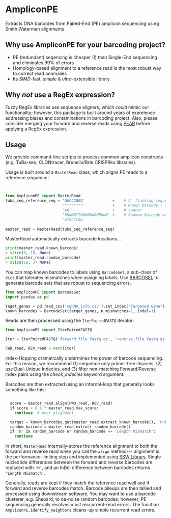 # AmpliconPE
Extracts DNA barcodes from Paired-End (PE) amplicon sequencing using Smith Waterman alignments

## Why use AmpliconPE for your barcoding project?

* PE (redundant) seqencing is cheaper (!) than Single-End sequencing and eliminates 99% of errors
* Homology-based alignment to a reference read is the most robust way to correct read anomalies 
* Its _SIMD_-fast, simple & _ultra_-extensible library.

## Why _not_ use a RegEx expression?

Fuzzy RegEx libraries use sequence aligners, which _could_ mimic our functionality; however,
this package is built around years of expreience addressing biases and contaminations in barcoding project. 
Also, please consider merging your forward and reverse reads using [PEAR][1] before applying a RegEx expression. 

## Usage

We provide command-line scripts to process common amplicon constructs (e.g. TuBa-seq, CLONtracer, Brunello/Brie CRISPRko libraries). 

Usage is built around a `MasterRead` class, which aligns PE reads to a reference sequence:

```python


from AmpliconPE import MasterRead
tuba_seq_reference_seq = 'GACCCGGA'            +    # 5' flanking sequence of double-barcode (8 nts is good)
                         '********'            +    # Known barcode - specified by '*'
                         'AA'                  +    # spacer
                         'NNNNNTTNNNNNAANNNNN' +    # Random Barcode w/ spacers - specified by 'N'
                         'ATGCCCAA'
                       
master_read = MasterRead(tuba_seq_reference_seq)
```
MasterRead automatically extracts barcode locations...
```python
print(master_read.known_barcode)
> slice(8, 16, None)
print(master_read.random_barcode)
> slice(18, 37 None)
```
You can map known barcodes to labels using `BarcodeSet`, a sub-class of `dict` that tolerates 
mismatches when assigning labels. Use [BARCOSEL][2] to generate barcode sets that are robust to sequencing errors. 

```python
from AmpliconPE import BarcodeSet
import pandas as pd

taget_genes = pd.read_csv('sgRNA_info.csv').set_index("Targeted Gene")['barcode']
known_barcodes = BarcodeSet(target_genes, n_mismatches=1, indel=1)
```
Reads are then processed using the `IterPairedFASTQ` iterator:

```python
from AmpliconPE import IterPairedFASTQ

Iter = IterPairedFASTQ('forward_file.fastq.gz', 'reverse_file.fastq.gz', check_indecies=True)

FWD_read, REV_read = next(Iter)
```
Index-Hopping dramatically undermines the power of barcode sequencing. For this reason, we recommend 
(1) sequence only primer-free libraries, (2) use Dual-Unique Indecies, and (3) filter non-matching 
Forward/Reverse index pairs using the _check_indecies_ keyword argument. 

Barcodes are then extracted using an internal-loop that generally looks something like this: 

```python

  score = master_read.align(FWD_read, REV_read)
  if score < 0.8 * master_read.max_score:
    continue  # poor alignment

  target = known_barcodes.get(master_read.extract_known_barcode(), 'Unknown Target')
  random_barcode = master_read.extract_random_barcode()
  if 'N' in random_barcode or random_barcode == 'Length Mismatch':
    continue
```

In short, `MasterRead` internally-stores the reference alignment to both the forward and reverse read when you call the `align` method--- alignment 
is the performance-limiting step and implemented using [SSW Library][3]. Single nucleotide differences between the forward and reverse barcodes 
are replaced with `'N'`, and an InDel difference between barcodes returns `'Length Mismatch'`. 

Generally, reads are kept if they match the reference read well and if forward and reverse barcodes match. Barcode pileups are then tallied and 
processed using downstream software. You may want to use a barcode clusterer, e.g. Shepard, to de-noise random barcodes; however, PE sequencing 
generally resolves most reccurrent-read errors. The function `AmpliconPE.identify_neighbors` cleans-up simple recurrent read errors. 


[1]: https://www.ncbi.nlm.nih.gov/pmc/articles/PMC3933873/ "Zhang J, Kobert K, Flouri T, Stamatakis A. PEAR: a fast and accurate Illumina Paired-End reAd mergeR. Bioinformatics. 2014 Mar 1;30(5):614-20. doi: 10.1093/bioinformatics/btt593. Epub 2013 Oct 18. PMID: 24142950; PMCID: PMC3933873."

[2]: https://bmcbioinformatics.biomedcentral.com/articles/10.1186/s12859-018-2262-7 "Somervuo, P., Koskinen, P., Mei, P. et al. BARCOSEL: a tool for selecting an optimal barcode set for high-throughput sequencing. BMC Bioinformatics 19, 257 (2018)."

[3]: https://journals.plos.org/plosone/article?id=10.1371/journal.pone.0082138 "Zhao, Mengyao, et al. SSW library: an SIMD Smith-Waterman C/C++ library for use in genomic applications. PloS one 8.12 (2013): e82138."
